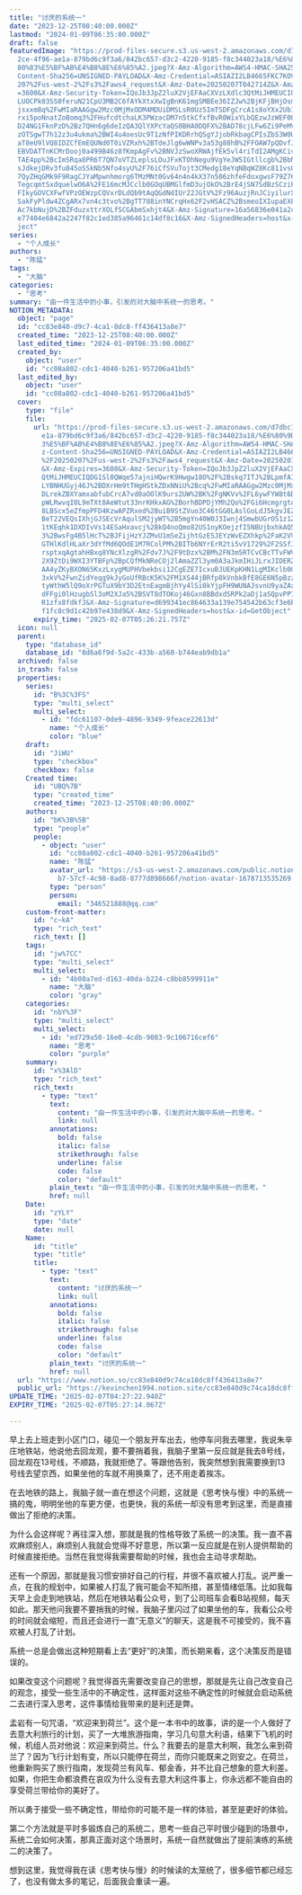 ```yaml
---
title: "讨厌的系统一"
date: "2023-12-25T08:40:00.000Z"
lastmod: "2024-01-09T06:35:00.000Z"
draft: false
featuredImage: "https://prod-files-secure.s3.us-west-2.amazonaws.com/d7dbc101-8\
  2ce-4f96-ae1a-879bd6c9f3a6/842bc657-d3c2-4220-9185-f8c344023a18/%E6%80%9D%E8%\
  80%83%E5%BF%AB%E4%B8%8E%E6%85%A2.jpeg?X-Amz-Algorithm=AWS4-HMAC-SHA256&X-Amz-\
  Content-Sha256=UNSIGNED-PAYLOAD&X-Amz-Credential=ASIAZI2LB4665FKC7KOV%2F20250\
  207%2Fus-west-2%2Fs3%2Faws4_request&X-Amz-Date=20250207T042714Z&X-Amz-Expires\
  =3600&X-Amz-Security-Token=IQoJb3JpZ2luX2VjEFAaCXVzLXdlc3QtMiJHMEUCIQCyXYa2iM\
  LUOCPk03SS0feruN21CpU3MB2C6fAYkXtxXwIgBnK61mgSMBEe36IZJw%2BjKFjBHjOsmrvemCieM\
  jsxxm8q%2FwMIaRAAGgw2Mzc0MjMxODM4MDUiDMSLsR0Uz5ImTSDFgCrcA1s8oYXx2Ub1nhG2U8VJ\
  rxi5poNnatZoBomq3%2FHufcdtchaLK3PWzacDM7n5tkCfxfBvR0WixYLbQEzwJzWEF0OOL%2BhD7\
  D24NG1FknPzD%2Bz7QHn6g6deIzQA3QlYXPcYaQS0BHA0DQFX%2BAD78cjLFw6Zi9PeMV4jussTtq\
  zOTSgwT7h12z3u4ukma%2BWI4u4oesUc9T1zNfPIKDRrhQSgYJjobRkbagCPIsZbS3W0UIBGosgLH\
  aT8eU9lVQ8IDZCfEmEQUNd0T0iVZRxh%2BTdeJlg6wWNPv3a53g88hB%2FFOAW7pQDvfJN6Q796Na\
  EBVDATTnKCMrDooj0a499B46z8fKmpAgFv%2BNVJzSwoXRWAjfEk5vl4riTdI2AMgKCivxqap6FP4\
  TAE4pp%2BcImSRqa8PR6T7QN7oVTZLeplsLOuJFxKTOhNegu9VgYeJW5IGtllcgb%2BbNGUY9%2F1\
  sJdkejDRv3fu845oSSkNb5Nfo4syU%2F76iCfSVuTojt3CMedg18eYqNBqWZ8Kc811vsGDs0dgRkH\
  7QyZHqGMk9F9RagCJYaMpwnhmorg6TMzMNt0Gv64n4n4kX37n506zhfeFdoxgwsF79Z76jUWbKyAL\
  TegcqmtSxdquelwO6A%2FE16mcMJCclb0GOqUBMGlfmD3ujOkO%2BrE4jSN7SdBzSCziPSo9pIrKH\
  FIkyGOVCXFwfVPzOEWzpCQVxrDLdQb9tAqQGdNdIUr22JGtV%2Fz96AuzjRnJCiyilurXyyFAkd6p\
  SakFyPldw4ZCgARx7vn4c3tvo%2BgTT788inYNCrqHx62F2vHSACZ%2BsmeoIXIupaEX8u5cOvNCC\
  Ac7kbNujD%2BZFduzxttrXOLfSCGAbmSxhjt4&X-Amz-Signature=16a56836e041a2cf06d1ea9\
  e77404e6842a2247f82c1ed385a96461c14df8c16&X-Amz-SignedHeaders=host&x-id=GetOb\
  ject"
series:
  - "个人成长"
authors:
  - "陈猛"
tags:
  - "大脑"
categories:
  - "思考"
summary: "由一件生活中的小事，引发的对大脑中系统一的思考。"
NOTION_METADATA:
  object: "page"
  id: "cc83e840-d9c7-4ca1-8dc8-ff436413a8e7"
  created_time: "2023-12-25T08:40:00.000Z"
  last_edited_time: "2024-01-09T06:35:00.000Z"
  created_by:
    object: "user"
    id: "cc08a802-cdc1-4040-b261-957206a41bd5"
  last_edited_by:
    object: "user"
    id: "cc08a802-cdc1-4040-b261-957206a41bd5"
  cover:
    type: "file"
    file:
      url: "https://prod-files-secure.s3.us-west-2.amazonaws.com/d7dbc101-82ce-4f96-a\
        e1a-879bd6c9f3a6/842bc657-d3c2-4220-9185-f8c344023a18/%E6%80%9D%E8%80%8\
        3%E5%BF%AB%E4%B8%8E%E6%85%A2.jpeg?X-Amz-Algorithm=AWS4-HMAC-SHA256&X-Am\
        z-Content-Sha256=UNSIGNED-PAYLOAD&X-Amz-Credential=ASIAZI2LB466XFSCFBA6\
        %2F20250207%2Fus-west-2%2Fs3%2Faws4_request&X-Amz-Date=20250207T042621Z\
        &X-Amz-Expires=3600&X-Amz-Security-Token=IQoJb3JpZ2luX2VjEFAaCXVzLXdlc3\
        QtMiJHMEUCIQDG1Sl0QWqe57ajniHQwrK9Hwgw18O%2F%2Bskq7ITJ%2BLpmfAIgTgaQeo8\
        LYBNHUGyj46J%2BDXrHm9tTHgHStkZDxNNiU%2Bcq%2FwMIaRAAGgw2Mzc0MjMxODM4MDUi\
        DLrekZBXYamxabfubCrcA7vd0aOOlK9urs2UW%2BK%2FgNKVv%2FL6ywFYW8t6DUpsqELAp\
        pWLRwvqI0L9mTXt8AeWtut33nrKHkxAG%2BorhBDPDjYMh2Qo%2FGi6Hcmgrgtq4N64lbVq\
        8LBScx5eZfmpPFD4KzwAPZRxed%2BuiB9StZVuo3C46tGG0LAslGoLdJ5kgvJEZRO9Z2nFE\
        BeT22VEQsIXhjGJSEcVrAqulSM2jyWT%2B5mgYn40W0J3Iwnj4SmwbUGrOS1z1ZUv%2FyMq\
        1tKEqhk1DXDIvVs14ESaHxavcj%2BkQ4noQmo82US1nyKOejzfI5NBUjbxhkAQ5O8CDhwHW\
        3%2BwsFg4B5lHcT%2BJFijHzYJZMvU1mSeZijhtGzE5JEYzWvEZXhkp%2FaK2VVWuMndRKa\
        GTHlKdlHLaXr3dYfMd6QOdE1M7RColPM%2BITb6NYrErR2ti5vV1729%2F2SSfJozoTktue\
        rsptxqAgtahHBxq8YNcXlzgR%2Fdv7J%2F9tDzx%2BM%2FN3m5RTCvCBcTTvFWV9lh3dZfG\
        2X9ZtDi9WXI3YTBFp%2BpCQfMkNReCOj2lAmaZZl3ym0A3aJkmIHiJLrxJIDERZ7YzZ5Z0q\
        AA4yZKyBXON65KxzLxygMUPHVbekbsi12CgEZE7IcxuBJUEKpKHN1LgMIKclb0GOqUBbQaA\
        3xkV%2FwnZidYeqg9kJyGoUfRBcK5K%2FM1XS44jBRfp8kVnbkBfE8GE6N5pBzzOQy5Gj4U\
        tyWthW5lQ9oXrPGTuX9bY3D2EtnEagmBjhYy4lSi0kYjpFH9WUNAJsvnU9yaZAxQOZdE%2F\
        dFFgi0lHzugbSl3oM2XJa5%2BSVT8dTOKoj46Gxn8BBdxdSRPk2aDj1aSQpvPP713wPWtEP\
        R1zfx8fdkfJ&X-Amz-Signature=d699341ec864633a139e754542b63cf3e6b55633e79\
        f1fc8c9d1c42b97e438d9&X-Amz-SignedHeaders=host&x-id=GetObject"
      expiry_time: "2025-02-07T05:26:21.757Z"
  icon: null
  parent:
    type: "database_id"
    database_id: "8d6a6f9d-5a2c-433b-a560-b744eab9db1a"
  archived: false
  in_trash: false
  properties:
    series:
      id: "B%3C%3FS"
      type: "multi_select"
      multi_select:
        - id: "fdc61107-0de9-4896-9349-9feace22613d"
          name: "个人成长"
          color: "blue"
    draft:
      id: "JiWU"
      type: "checkbox"
      checkbox: false
    Created time:
      id: "UBQ%7B"
      type: "created_time"
      created_time: "2023-12-25T08:40:00.000Z"
    authors:
      id: "bK%3B%5B"
      type: "people"
      people:
        - object: "user"
          id: "cc08a802-cdc1-4040-b261-957206a41bd5"
          name: "陈猛"
          avatar_url: "https://s3-us-west-2.amazonaws.com/public.notion-static.com/775523\
            b7-57cf-4c98-8ad8-8777d898666f/notion-avatar-1678713535269.png"
          type: "person"
          person:
            email: "346521888@qq.com"
    custom-front-matter:
      id: "c~kA"
      type: "rich_text"
      rich_text: []
    tags:
      id: "jw%7CC"
      type: "multi_select"
      multi_select:
        - id: "4b08a7ed-d163-40da-b224-c8bb8599911e"
          name: "大脑"
          color: "gray"
    categories:
      id: "nbY%3F"
      type: "multi_select"
      multi_select:
        - id: "ed729a50-16e0-4cdb-9083-9c106716cef6"
          name: "思考"
          color: "purple"
    summary:
      id: "x%3AlD"
      type: "rich_text"
      rich_text:
        - type: "text"
          text:
            content: "由一件生活中的小事，引发的对大脑中系统一的思考。"
            link: null
          annotations:
            bold: false
            italic: false
            strikethrough: false
            underline: false
            code: false
            color: "default"
          plain_text: "由一件生活中的小事，引发的对大脑中系统一的思考。"
          href: null
    Date:
      id: "zYLY"
      type: "date"
      date: null
    Name:
      id: "title"
      type: "title"
      title:
        - type: "text"
          text:
            content: "讨厌的系统一"
            link: null
          annotations:
            bold: false
            italic: false
            strikethrough: false
            underline: false
            code: false
            color: "default"
          plain_text: "讨厌的系统一"
          href: null
  url: "https://www.notion.so/cc83e840d9c74ca18dc8ff436413a8e7"
  public_url: "https://kevinchen1994.notion.site/cc83e840d9c74ca18dc8ff436413a8e7"
UPDATE_TIME: "2025-02-07T04:27:22.940Z"
EXPIRY_TIME: "2025-02-07T05:27:14.067Z"

---
```

<link rel="stylesheet" href="https://cdn.jsdelivr.net/npm/katex@0.16.2/dist/katex.min.css" integrity="sha384-bYdxxUwYipFNohQlHt0bjN/LCpueqWz13HufFEV1SUatKs1cm4L6fFgCi1jT643X" crossorigin="anonymous">


早上去上班走到小区门口，碰见一个朋友开车出去，他停车问我去哪里，我说朱辛庄地铁站，他说他去回龙观，要不要捎着我，我脑子里第一反应就是我去8号线，回龙观在13号线，不顺路，我就拒绝了。等跟他告别，我突然想到我需要换到13号线去望京西，如果坐他的车就不用换乘了，还不用走着挨冻。


在去地铁的路上，我脑子就一直在想这个问题，这就是《思考快与慢》中的系统一搞的鬼，明明坐他的车更方便，也更快，我的系统一却没有思考到这里，而是直接做出了拒绝的决策。


为什么会这样呢？再往深入想，那就是我的性格导致了系统一的决策。我一直不喜欢麻烦别人，麻烦别人我就会觉得不好意思，所以第一反应就是在别人提供帮助的时候直接拒绝。当然在我觉得我需要帮助的时候，我也会主动寻求帮助。


还有一个原因，那就是我习惯安排好自己的行程，并很不喜欢被人打乱。说严重一点，在我的规划中，如果被人打乱了我可能会不知所措，甚至情绪低落。比如我每天早上会走到地铁站，然后在地铁站看公众号，到了公司班车会看B站视频，每天如此。那天他问我要不要捎我的时候，我脑子里闪过了如果坐他的车，我看公众号的时间就会缩短，而且还会进行一直“无意义”的聊天，这是我不可接受的，我不喜欢被人打乱了计划。


系统一总是会做出这种短期看上去“更好”的决策，而长期来看，这个决策反而是错误的。


如果改变这个问题呢？我觉得首先需要改变自己的思想，那就是先让自己改变自己的观念，接受一些生活中的不确定性，这样面对这些不确定性的时候就会启动系统二去进行深入思考，这件事情给我带来的是利还是弊。


孟岩有一句咒语，“欢迎来到荷兰”。这个是一本书中的故事，讲的是一个人做好了去意大利旅行的计划，买了一大堆旅游指南，学习几句意大利语，结果下飞机的时候，机组人员对他说：欢迎来到荷兰。什么？我要去的是意大利啊，我怎么来到荷兰了？因为飞行计划有变，所以只能停在荷兰，而你只能既来之则安之。在荷兰，他重新购买了旅行指南，发现荷兰有风车、郁金香，并不比自己想象的意大利差。如果，你把生命都浪费在哀叹为什么没有去意大利这件事上，你永远都不能自由的享受荷兰带给你的美好了。


所以勇于接受一些不确定性，带给你的可能不是一样的体验，甚至是更好的体验。


第二个方法就是平时多锻炼自己的系统二，思考一些自己平时很少碰到的场景中，系统二会如何决策，那真正面对这个场景时，系统一自然就做出了提前演练的系统二的决策了。


想到这里，我觉得我在读《思考快与慢》的时候读的太笼统了，很多细节都已经忘了，也没有做太多的笔记，后面我会重读一遍。

